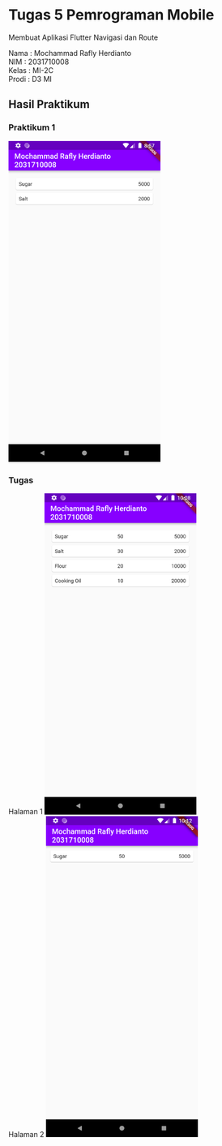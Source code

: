 # Tugas 5 Pemrograman Mobile

Membuat Aplikasi Flutter Navigasi dan Route

Nama  : Mochammad Rafly Herdianto <br/>
NIM   : 2031710008 <br/>
Kelas : MI-2C <br/>
Prodi : D3 MI <br/>

## Hasil Praktikum

### Praktikum 1

<img src="img/prak1.png" alt="drawing" width="300"/>

### Tugas
Halaman 1
<img src="img/tugas_1.png" alt="drawing" width="300"/>
<br/>
Halaman 2
<img src="img/tugas_2.png" alt="drawing" width="300"/>
<br/>